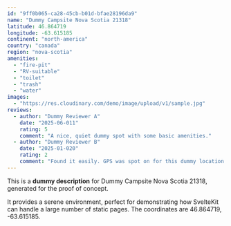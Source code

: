 ```yaml
---
id: "9ff0b065-ca28-45cb-b01d-bfae28196da9"
name: "Dummy Campsite Nova Scotia 21318"
latitude: 46.864719
longitude: -63.615185
continent: "north-america"
country: "canada"
region: "nova-scotia"
amenities:
  - "fire-pit"
  - "RV-suitable"
  - "toilet"
  - "trash"
  - "water"
images:
  - "https://res.cloudinary.com/demo/image/upload/v1/sample.jpg"
reviews:
  - author: "Dummy Reviewer A"
    date: "2025-06-011"
    rating: 5
    comment: "A nice, quiet dummy spot with some basic amenities."
  - author: "Dummy Reviewer B"
    date: "2025-01-020"
    rating: 2
    comment: "Found it easily. GPS was spot on for this dummy location."
---
```


This is a **dummy description** for Dummy Campsite Nova Scotia 21318, generated for the proof of concept.

It provides a serene environment, perfect for demonstrating how SvelteKit can handle a large number of static pages. The coordinates are 46.864719, -63.615185.
